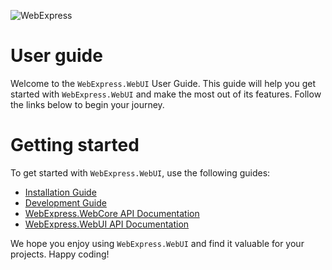 ![WebExpress](https://raw.githubusercontent.com/ReneSchwarzer/WebExpress/main/assets/banner.png)

# User guide
Welcome to the `WebExpress.WebUI` User Guide. This guide will help you get started with `WebExpress.WebUI` and make the most out of its 
features. Follow the links below to begin your journey.

# Getting started
To get started with `WebExpress.WebUI`, use the following guides:

- [Installation Guide](https://github.com/ReneSchwarzer/WebExpress/blob/main/doc/installation_guide.md) 
- [Development Guide](https://github.com/ReneSchwarzer/WebExpress/blob/main/doc/development_guide.md)
- [WebExpress.WebCore API Documentation](https://reneschwarzer.github.io/WebExpress.WebCore/) 
- [WebExpress.WebUI API Documentation](https://reneschwarzer.github.io/WebExpress.WebUI/) 

We hope you enjoy using `WebExpress.WebUI` and find it valuable for your projects. Happy coding!
